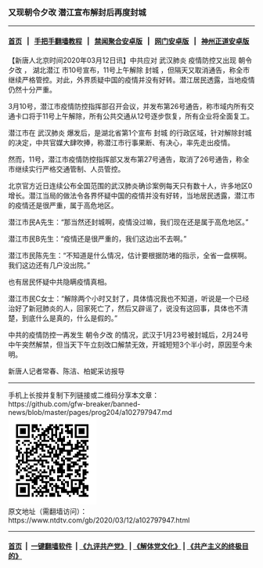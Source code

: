 ### 又现朝令夕改 潜江宣布解封后再度封城
------------------------

#### [首页](https://github.com/gfw-breaker/banned-news/blob/master/README.md) &nbsp;&nbsp;|&nbsp;&nbsp; [手把手翻墙教程](https://github.com/gfw-breaker/guides/wiki) &nbsp;&nbsp;|&nbsp;&nbsp; [禁闻聚合安卓版](https://github.com/gfw-breaker/bn-android) &nbsp;&nbsp;|&nbsp;&nbsp; [网门安卓版](https://github.com/oGate2/oGate) &nbsp;&nbsp;|&nbsp;&nbsp; [神州正道安卓版](https://github.com/SzzdOgate/update) 



<div><div class="post_content" itemprop="articleBody">
 <p>
  【新唐人北京时间2020年03月12日讯】中共应对
  <ok href="https://www.ntdtv.com/gb/武汉肺炎.htm">
   武汉肺炎
  </ok>
  疫情防控又出现
  <ok href="https://www.ntdtv.com/gb/朝令夕改.htm">
   朝令夕改
  </ok>
  ，
  <ok href="https://www.ntdtv.com/gb/湖北潜江.htm">
   湖北潜江
  </ok>
  市10号宣布，11号上午解除
  <ok href="https://www.ntdtv.com/gb/封城.htm">
   封城
  </ok>
  ，但隔天又取消通告，称全市继续严格管控。对此，外界质疑中国的疫情并没有好转。潜江居民透露，当地疫情仍然十分严重。
 </p>
 <p>
  3月10号，潜江市疫情防控指挥部召开会议，并发布第26号通告，称市域内所有交通卡口将于11号上午解除，所有公共交通从12号逐步恢复，所有企业将全面复工。
 </p>
 <p>
  潜江市在
  <ok href="https://www.ntdtv.com/gb/武汉肺炎.htm">
   武汉肺炎
  </ok>
  爆发后，是湖北省第1个宣布
  <ok href="https://www.ntdtv.com/gb/封城.htm">
   封城
  </ok>
  的行政区域，针对解除封城的决定，中共官媒大肆吹捧，称潜江市行事果断、有决心，率先走出疫情。
 </p>
 <p>
  然而，11号，潜江市疫情防控指挥部又发布第27号通告，取消了26号通告，称全市继续实行严格交通管制、人员管控。
 </p>
 <p>
  北京官方近日连续公布全国范围的武汉肺炎确诊案例每天只有数十人，许多地区0增长。潜江当局的做法令各界怀疑中国的疫情并没有好转，当地居民透露，潜江市的疫情还是很严重，属于高危地区。
 </p>
 <p>
  潜江市民A先生：“那当然还封城啊，疫情没过嘛，我们现在还是属于高危地区。”
 </p>
 <p>
  潜江市民B先生：“疫情还是很严重的，我们这边出不去啊。”
 </p>
 <p>
  潜江市民陈先生：“不知道是什么情况，估计要根据防堵的指示，全省一盘棋啊。我们这边还有几户没出院。”
 </p>
 <p>
  也有居民怀疑中共隐瞒疫情真相。
 </p>
 <p>
  潜江市民C女士：“解除两个小时又封了，具体情况我也不知道，听说是一个已经治好了新冠肺炎的人，回家死亡了，然后又辟谣了，说没有这回事，具体也不清楚，到底什么是真的，什么是假的。”
 </p>
 <p>
  中共的疫情防控一再发生
  <ok href="https://www.ntdtv.com/gb/朝令夕改.htm">
   朝令夕改
  </ok>
  的情况，武汉于1月23号被封城后，2月24号中午突然解禁，但当天下午立刻改口解禁无效，开城短短3个半小时，原因至今未明。
 </p>
 <p>
  新唐人记者常春、陈洁、柏妮采访报导
 </p>
 <div class="single_ad">
 </div>
</div>
</div>
<hr/>
手机上长按并复制下列链接或二维码分享本文章：<br/>
https://github.com/gfw-breaker/banned-news/blob/master/pages/prog204/a102797947.md <br/>
<a href='https://github.com/gfw-breaker/banned-news/blob/master/pages/prog204/a102797947.md'><img src='https://github.com/gfw-breaker/banned-news/blob/master/pages/prog204/a102797947.md.png'/></a> <br/>
原文地址（需翻墙访问）：https://www.ntdtv.com/gb/2020/03/12/a102797947.html


------------------------
#### [首页](https://github.com/gfw-breaker/banned-news/blob/master/README.md) &nbsp;|&nbsp; [一键翻墙软件](https://github.com/gfw-breaker/nogfw/blob/master/README.md) &nbsp;| [《九评共产党》](https://github.com/gfw-breaker/9ping.md/blob/master/README.md#九评之一评共产党是什么) | [《解体党文化》](https://github.com/gfw-breaker/jtdwh.md/blob/master/README.md) | [《共产主义的终极目的》](https://github.com/gfw-breaker/gczydzjmd.md/blob/master/README.md)


<img src='http://gfw-breaker.win/banned-news/pages/prog204/a102797947.md' width='0px' height='0px'/>